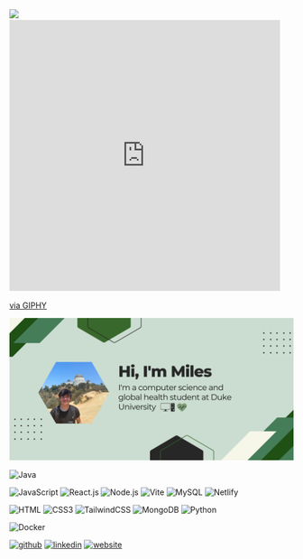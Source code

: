 <div>
  <img src="https://giphy.com/embed/Tz30dcgKE3GCTYpxol" />
</div>


<iframe src="https://giphy.com/embed/Tz30dcgKE3GCTYpxol" width="480" height="480" frameBorder="0" class="giphy-embed" allowFullScreen></iframe><p><a href="https://giphy.com/gifs/art-pixel-tech-Tz30dcgKE3GCTYpxol">via GIPHY</a></p>



![](https://github.com/milesreng/milesreng/blob/main/github%20readme%20banner%20green.png?raw=true)



![Java](https://img.shields.io/badge/Java-F7DF1E?style=flat-square&logo=java&logoColor=black)


![JavaScript](https://img.shields.io/badge/JavaScript-F7DF1E?style=flat-square&logo=javascript&logoColor=black)
![React.js](https://img.shields.io/badge/React.js-0081CB?style=flat-square&logo=react&logoColor=61DAFB)
![Node.js](https://img.shields.io/badge/Node.js-43853D?style=flat-square&logo=node.js&logoColor=white)
![Vite](https://img.shields.io/badge/Vite-593D88?style=flat-square&logo=vite&logoColor=white)
![MySQL](https://img.shields.io/badge/MySQL-005C84?style=flat-square&logo=mysql&logoColor=white)
![Netlify](https://img.shields.io/badge/Netlify-00C7B7?style=flat-square&logo=netlify&logoColor=white)


![HTML](https://img.shields.io/badge/HTML5-E34F26?style=flat-square&logo=html5&logoColor=white)
![CSS3](https://img.shields.io/badge/CSS3-1572B6?style=flat-square&logo=css3&logoColor=white)
![TailwindCSS](https://img.shields.io/badge/Tailwind_CSS-38B2AC?style=flat-square&logo=tailwind-css&logoColor=white)
![MongoDB](https://img.shields.io/badge/MongoDB-00C7B7?style=flat-square&logo=mongoDB&logoColor=white)
![Python](https://img.shields.io/badge/Python-3776AB?style=flat-square&logo=python&logoColor=white)

![Docker](https://img.shields.io/badge/Docker-0CC1F3?style=flat-square&logo=docker&logoColor=white)


[<img src='https://cdn.jsdelivr.net/npm/simple-icons@3.0.1/icons/github.svg' alt='github' height='40'>](https://github.com/milesreng)  [<img src='https://cdn.jsdelivr.net/npm/simple-icons@3.0.1/icons/linkedin.svg' alt='linkedin' height='40'>](https://www.linkedin.com/in/milesreng/)  [<img src='https://cdn.jsdelivr.net/npm/simple-icons@3.0.1/icons/icloud.svg' alt='website' height='40'>](milesreng.github.io)  

